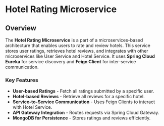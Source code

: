 # Hotel Rating Microservice

## Overview
The **Hotel Rating Microservice** is a part of a microservices-based architecture that enables users to rate and review hotels. This service stores user ratings, retrieves hotel reviews, and integrates with other microservices like User Service and Hotel Service. It uses **Spring Cloud Eureka** for service discovery and **Feign Client** for inter-service communication.

### Key Features
- **User-based Ratings** - Fetch all ratings submitted by a specific user.
- **Hotel-based Reviews** - Retrieve all reviews for a specific hotel.
- **Service-to-Service Communication** - Uses Feign Clients to interact with Hotel Service.
- **API Gateway Integration** - Routes requests via Spring Cloud Gateway.
- **MongoDB for Persistence** - Stores ratings and reviews efficiently.

